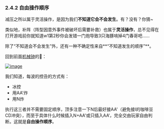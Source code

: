 ### 2.4.2 自由操作顺序

 

减压之所以属于灵活操作，是因为我们**不知道它会不会发生**。有？没有？你猜~

 

类似地，补阵（阵型因意外事件被破坏后需要补救）也属于**灵活操作**，总不见得在打开游戏前你就知道w1第2秒你会发错一门炮导致3只海豚啃掉4门春哥吧……

 

除了“不知道会不会发生”外，还有一种不确定性来自**“不知道发生的顺序”**。

 

回到前面[机械钟](https://www.bilibili.com/video/BV1kx411S7qS)的🌰：

 

[![image](https://forum.crescb.com/wp-content/uploads/wpforo/attachments/2/thumbnail/329-image.png)](https://forum.crescb.com/wp-content/uploads/wpforo/attachments/2/329-image.png)



 

我们知道，每波的控丑的方式有：

- 冰控
- 用AA'炸
- 用N炸

 

执行这三者并不需要固定顺序，顶多注意一下N后最好接AA'（避免接I的咖啡豆CD冲突），而至于具体什么时候插入N+AA'或只插入AA‘，完全交由玩家自由判断。这就是**自由操作顺序**。